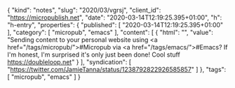 {
  "kind": "notes",
  "slug": "2020/03/vgrsj",
  "client_id": "https://micropublish.net",
  "date": "2020-03-14T12:19:25.395+01:00",
  "h": "h-entry",
  "properties": {
    "published": [
      "2020-03-14T12:19:25.395+01:00"
    ],
    "category": [
      "micropub",
      "emacs"
    ],
    "content": [
      {
        "html": "",
        "value": "Sending content to your personal website using <a href=\"/tags/micropub/\">#Micropub</a> via <a href=\"/tags/emacs/\">#Emacs</a>? If I'm honest, I'm surprised it's only just been done! Cool stuff https://doubleloop.net"
      }
    ],
    "syndication": [
      "https://twitter.com/JamieTanna/status/1238792822926585857"
    ]
  },
  "tags": [
    "micropub",
    "emacs"
  ]
}
